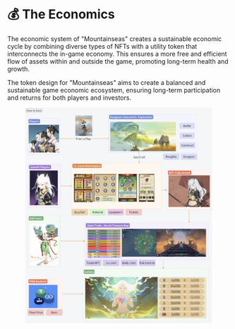 # 💰 The Economics

The economic system of "Mountainseas" creates a sustainable economic cycle by combining diverse types of NFTs with a utility token that interconnects the in-game economy. This ensures a more free and efficient flow of assets within and outside the game, promoting long-term health and growth.

The token design for "Mountainseas" aims to create a balanced and sustainable game economic ecosystem, ensuring long-term participation and returns for both players and investors.

<figure><img src="../../.gitbook/assets/image (36).png" alt=""><figcaption></figcaption></figure>

